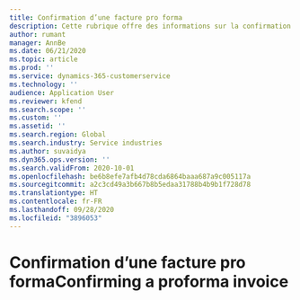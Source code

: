 ```yaml
---
title: Confirmation d’une facture pro forma
description: Cette rubrique offre des informations sur la confirmation d’une facture pro forma.
author: rumant
manager: AnnBe
ms.date: 06/21/2020
ms.topic: article
ms.prod: ''
ms.service: dynamics-365-customerservice
ms.technology: ''
audience: Application User
ms.reviewer: kfend
ms.search.scope: ''
ms.custom: ''
ms.assetid: ''
ms.search.region: Global
ms.search.industry: Service industries
ms.author: suvaidya
ms.dyn365.ops.version: ''
ms.search.validFrom: 2020-10-01
ms.openlocfilehash: be6b8efe7afb4d78cda6864baaa687a9c005117a
ms.sourcegitcommit: a2c3cd49a3b667b8b5edaa31788b4b9b1f728d78
ms.translationtype: HT
ms.contentlocale: fr-FR
ms.lasthandoff: 09/28/2020
ms.locfileid: "3896053"
---
```

# <a name="confirming-a-proforma-invoice"></a><span data-ttu-id="b0413-103">Confirmation d’une facture pro forma</span><span class="sxs-lookup"><span data-stu-id="b0413-103">Confirming a proforma invoice</span></span>
